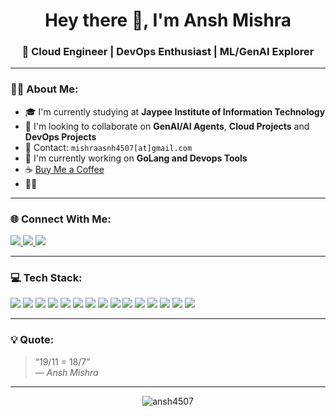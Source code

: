 <h1 align="center">Hey there 👋, I'm Ansh Mishra</h1>
<h3 align="center">🚀 Cloud Engineer | DevOps Enthusiast | ML/GenAI Explorer</h3>

---

### 🧑‍💻 About Me:

- 🎓 I'm currently studying at **Jaypee Institute of Information Technology**
- 👥 I'm looking to collaborate on **GenAI/AI Agents**, **Cloud Projects** and **DevOps Projects**
- 📧 Contact: `mishraasnh4507[at]gmail.com`
- 🤖 I'm currently working on **GoLang and Devops Tools**
- ☕ [Buy Me a Coffee](https://buymeacoffee.com/)
- 🧋🏏

---

### 🌐 Connect With Me:
<p align="left">
  <a href="https://www.linkedin.com/in/ansh-mishra-59b65b212/" target="_blank">
    <img src="https://img.shields.io/badge/LinkedIn-blue?style=for-the-badge&logo=linkedin" />
  </a>
  <a href="https://www.instagram.com/YOUR_INSTAGRAM" target="_blank">
    <img src="https://img.shields.io/badge/Instagram-pink?style=for-the-badge&logo=instagram" />
  </a>
  <a href="https://x.com/Ansh4507" target="_blank">
  <img src="https://img.shields.io/badge/Twitter-1DA1F2?style=for-the-badge&logo=twitter&logoColor=white" />
</a>

</p>

---

### 💻 Tech Stack:
<p align="left">
  <img src="https://img.shields.io/badge/C++-00599C?style=for-the-badge&logo=c%2B%2B&logoColor=white" />
  <img src="https://img.shields.io/badge/HTML5-E34F26?style=for-the-badge&logo=html5&logoColor=white" />
  <img src="https://img.shields.io/badge/CSS3-1572B6?style=for-the-badge&logo=css3&logoColor=white" />
  <img src="https://img.shields.io/badge/JavaScript-F7DF1E?style=for-the-badge&logo=javascript&logoColor=black" />
  <img src="https://img.shields.io/badge/Python-3776AB?style=for-the-badge&logo=python&logoColor=white" />
  <img src="https://img.shields.io/badge/Express.js-000000?style=for-the-badge&logo=express&logoColor=white" />
  <img src="https://img.shields.io/badge/Node.js-339933?style=for-the-badge&logo=node.js&logoColor=white" />
  <img src="https://img.shields.io/badge/MySQL-4479A1?style=for-the-badge&logo=mysql&logoColor=white" />
  <img src="https://img.shields.io/badge/AWS-232F3E?style=for-the-badge&logo=amazonaws&logoColor=white" />
  <img src="https://img.shields.io/badge/Go-00ADD8?style=for-the-badge&logo=go&logoColor=white" />
  <img src="https://img.shields.io/badge/Postman-FF6C37?style=for-the-badge&logo=postman&logoColor=white" />
  <img src="https://img.shields.io/badge/PostgreSQL-4169E1?style=for-the-badge&logo=postgresql&logoColor=white" />
  <img src="https://img.shields.io/badge/MongoDB-47A248?style=for-the-badge&logo=mongodb&logoColor=white" />
  <img src="https://img.shields.io/badge/Docker-2496ED?style=for-the-badge&logo=docker&logoColor=white" />
  <img src="https://img.shields.io/badge/Kubernetes-326CE5?style=for-the-badge&logo=kubernetes&logoColor=white" />
</p>

---


### 💡 Quote:
> “19/11 = 18/7”  
> — *Ansh Mishra*

---

<p align="center">
  <img src="https://komarev.com/ghpvc/?username=ansh4507&label=Profile%20views&color=0e75b6&style=flat" alt="ansh4507" />
</p>
